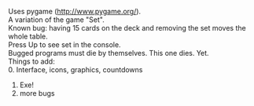 Uses pygame (http://www.pygame.org/).<br/>
A variation of the game "Set".<br/>
Known bug: having 15 cards on the deck and removing the set moves the whole table.<br/>
Press Up to see set in the console.<br/>
Bugged programs must die by themselves. This one dies. Yet.<br/>
Things to add:<br/>
0. Interface, icons, graphics, countdowns<br/>
1. Exe!<br/>
2. more bugs